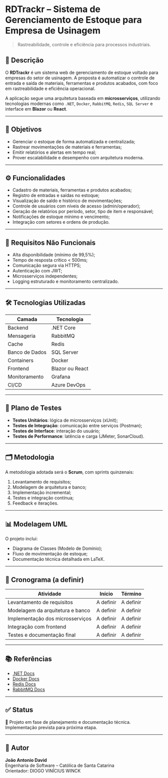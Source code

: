 # RDTrackr – Sistema de Gerenciamento de Estoque para Empresa de Usinagem  
> Rastreabilidade, controle e eficiência para processos industriais.

## 📘 Descrição

O **RDTrackr** é um sistema web de gerenciamento de estoque voltado para empresas do setor de usinagem. A proposta é automatizar o controle de entrada e saída de materiais, ferramentas e produtos acabados, com foco em rastreabilidade e eficiência operacional.

A aplicação segue uma arquitetura baseada em **microsserviços**, utilizando tecnologias modernas como `.NET`, `Docker`, `RabbitMQ`, `Redis`, `SQL Server` e interface em **Blazor** ou **React**.

---

## 🚀 Objetivos

- Gerenciar o estoque de forma automatizada e centralizada;
- Rastrear movimentações de materiais e ferramentas;
- Emitir relatórios e alertas em tempo real;
- Prover escalabilidade e desempenho com arquitetura moderna.

---

## ⚙️ Funcionalidades

- Cadastro de materiais, ferramentas e produtos acabados;
- Registro de entradas e saídas no estoque;
- Visualização de saldo e histórico de movimentações;
- Controle de usuários com níveis de acesso (admin/operador);
- Geração de relatórios por período, setor, tipo de item e responsável;
- Notificações de estoque mínimo e vencimento;
- Integração com setores e ordens de produção.

---

## 🔐 Requisitos Não Funcionais

- Alta disponibilidade (mínimo de 99,5%);
- Tempo de resposta crítico < 500ms;
- Comunicação segura via HTTPS;
- Autenticação com JWT;
- Microsserviços independentes;
- Logging estruturado e monitoramento centralizado.

---

## 🛠️ Tecnologias Utilizadas

| Camada         | Tecnologia              |
|----------------|--------------------------|
| Backend        | .NET Core                |
| Mensageria     | RabbitMQ                 |
| Cache          | Redis                    |
| Banco de Dados | SQL Server               |
| Containers     | Docker                   |
| Frontend       | Blazor ou React          |
| Monitoramento  | Grafana                  |
| CI/CD          | Azure DevOps             |

---

## 🧪 Plano de Testes

- **Testes Unitários**: lógica de microsserviços (xUnit);
- **Testes de Integração**: comunicação entre serviços (Postman);
- **Testes de Interface**: interação do usuário;
- **Testes de Performance**: latência e carga (JMeter, SonarCloud).

---

## 🗂️ Metodologia

A metodologia adotada será o **Scrum**, com sprints quinzenais:

1. Levantamento de requisitos;
2. Modelagem de arquitetura e banco;
3. Implementação incremental;
4. Testes e integração contínua;
5. Feedback e iterações.

---

## 📊 Modelagem UML

O projeto inclui:
- Diagrama de Classes (Modelo de Domínio);
- Fluxo de movimentação de estoque;
- Documentação técnica detalhada em LaTeX.

---

## 📅 Cronograma (a definir)

| Atividade                               | Início    | Término   |
|----------------------------------------|-----------|-----------|
| Levantamento de requisitos             | A definir | A definir |
| Modelagem da arquitetura e banco       | A definir | A definir |
| Implementação dos microsserviços       | A definir | A definir |
| Integração com frontend                | A definir | A definir |
| Testes e documentação final            | A definir | A definir |

---

## 📚 Referências

- [.NET Docs](https://learn.microsoft.com/dotnet/)
- [Docker Docs](https://docs.docker.com/)
- [Redis Docs](https://redis.io/docs/)
- [RabbitMQ Docs](https://www.rabbitmq.com/documentation.html)

---

## ✅ Status

📌 Projeto em fase de planejamento e documentação técnica. Implementação prevista para próxima etapa.

---

## 👤 Autor

**João Antonio David**  
Engenharia de Software – Católica de Santa Catarina  
Orientador: DIOGO VINÍCIUS WINCK

